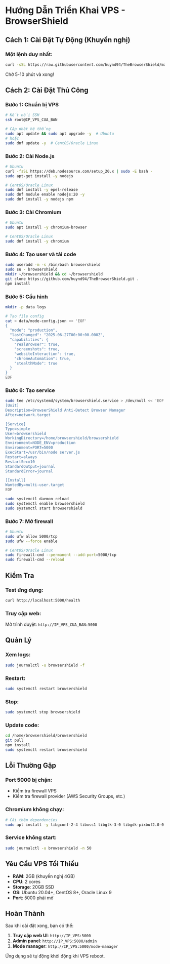 # Hướng Dẫn Triển Khai VPS - BrowserShield

## Cách 1: Cài Đặt Tự Động (Khuyến nghị)

### Một lệnh duy nhất:
```bash
curl -sSL https://raw.githubusercontent.com/huynd94/TheBrowserShield/main/scripts/quick-deploy.sh | sudo bash
```

Chờ 5-10 phút và xong!

## Cách 2: Cài Đặt Thủ Công

### Bước 1: Chuẩn bị VPS
```bash
# Kết nối SSH
ssh root@IP_VPS_CUA_BAN

# Cập nhật hệ thống
sudo apt update && sudo apt upgrade -y  # Ubuntu
# hoặc
sudo dnf update -y  # CentOS/Oracle Linux
```

### Bước 2: Cài Node.js
```bash
# Ubuntu
curl -fsSL https://deb.nodesource.com/setup_20.x | sudo -E bash -
sudo apt-get install -y nodejs

# CentOS/Oracle Linux
sudo dnf install -y epel-release
sudo dnf module enable nodejs:20 -y
sudo dnf install -y nodejs npm
```

### Bước 3: Cài Chromium
```bash
# Ubuntu
sudo apt install -y chromium-browser

# CentOS/Oracle Linux
sudo dnf install -y chromium
```

### Bước 4: Tạo user và tải code
```bash
sudo useradd -m -s /bin/bash browsershield
sudo su - browsershield
mkdir ~/browsershield && cd ~/browsershield
git clone https://github.com/huynd94/TheBrowserShield.git .
npm install
```

### Bước 5: Cấu hình
```bash
mkdir -p data logs

# Tạo file config
cat > data/mode-config.json << 'EOF'
{
  "mode": "production",
  "lastChanged": "2025-06-27T00:00:00.000Z",
  "capabilities": {
    "realBrowser": true,
    "screenshots": true,
    "websiteInteraction": true,
    "chromeAutomation": true,
    "stealthMode": true
  }
}
EOF
```

### Bước 6: Tạo service
```bash
sudo tee /etc/systemd/system/browsershield.service > /dev/null << 'EOF'
[Unit]
Description=BrowserShield Anti-Detect Browser Manager
After=network.target

[Service]
Type=simple
User=browsershield
WorkingDirectory=/home/browsershield/browsershield
Environment=NODE_ENV=production
Environment=PORT=5000
ExecStart=/usr/bin/node server.js
Restart=always
RestartSec=10
StandardOutput=journal
StandardError=journal

[Install]
WantedBy=multi-user.target
EOF

sudo systemctl daemon-reload
sudo systemctl enable browsershield
sudo systemctl start browsershield
```

### Bước 7: Mở firewall
```bash
# Ubuntu
sudo ufw allow 5000/tcp
sudo ufw --force enable

# CentOS/Oracle Linux
sudo firewall-cmd --permanent --add-port=5000/tcp
sudo firewall-cmd --reload
```

## Kiểm Tra

### Test ứng dụng:
```bash
curl http://localhost:5000/health
```

### Truy cập web:
Mở trình duyệt: `http://IP_VPS_CUA_BAN:5000`

## Quản Lý

### Xem logs:
```bash
sudo journalctl -u browsershield -f
```

### Restart:
```bash
sudo systemctl restart browsershield
```

### Stop:
```bash
sudo systemctl stop browsershield
```

### Update code:
```bash
cd /home/browsershield/browsershield
git pull
npm install
sudo systemctl restart browsershield
```

## Lỗi Thường Gặp

### Port 5000 bị chặn:
- Kiểm tra firewall VPS
- Kiểm tra firewall provider (AWS Security Groups, etc.)

### Chromium không chạy:
```bash
# Cài thêm dependencies
sudo apt install -y libgconf-2-4 libxss1 libgtk-3-0 libgdk-pixbuf2.0-0 libxcomposite1 libasound2
```

### Service không start:
```bash
sudo journalctl -u browsershield -n 50
```

## Yêu Cầu VPS Tối Thiểu

- **RAM**: 2GB (khuyến nghị 4GB)
- **CPU**: 2 cores
- **Storage**: 20GB SSD
- **OS**: Ubuntu 20.04+, CentOS 8+, Oracle Linux 9
- **Port**: 5000 phải mở

## Hoàn Thành

Sau khi cài đặt xong, bạn có thể:

1. **Truy cập web UI**: `http://IP_VPS:5000`
2. **Admin panel**: `http://IP_VPS:5000/admin`
3. **Mode manager**: `http://IP_VPS:5000/mode-manager`

Ứng dụng sẽ tự động khởi động khi VPS reboot.